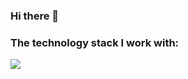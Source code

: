 ### Hi there 👋
 
### The technology stack I work with:

<img src="https://img.shields.io/badge/HTML-#2188ff?style=for-the-badge&logo=HTML5&logoColor=ЦВЕТ ЛОГОТИПА"/>

